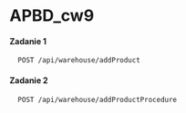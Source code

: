 # APBD_cw9
#### Zadanie 1 

```http
  POST /api/warehouse/addProduct
```

#### Zadanie 2

```http
  POST /api/warehouse/addProductProcedure
```
